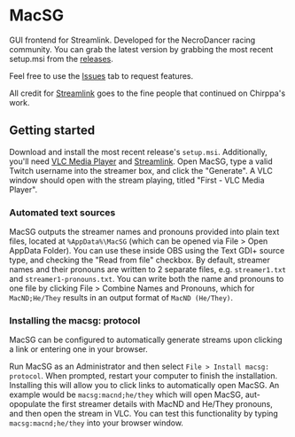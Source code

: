 # MacSG
GUI frontend for Streamlink.  Developed for the NecroDancer racing community.  You can grab the latest version by grabbing the most recent setup.msi from the [releases](https://github.com/necrommunity/macsg/releases).

Feel free to use the [Issues](https://github.com/Necroummunity/MacSG/issues) tab to request features.

All credit for [Streamlink](https://github.com/streamlink/streamlink) goes to the fine people that continued on Chirppa's work.

## Getting started
Download and install the most recent release's `setup.msi`.  Additionally, you'll need [VLC Media Player](https://www.videolan.org/vlc/download-windows.en_GB.html) and [Streamlink](https://github.com/streamlink/windows-builds/releases).  Open MacSG, type a valid Twitch username into the streamer box, and click the "Generate".  A VLC window should open with the stream playing, titled "First - VLC Media Player".

### Automated text sources
MacSG outputs the streamer names and pronouns provided into plain text files, located at `%AppData%\MacSG` (which can be opened via File > Open AppData Folder).  You can use these inside OBS using the Text GDI+ source type, and checking the "Read from file" checkbox.  By default, streamer names and their pronouns are written to 2 separate files, e.g. `streamer1.txt` and `streamer1-pronouns.txt`.  You can write both the name and pronouns to one file by clicking File > Combine Names and Pronouns, which for `MacND;He/They` results in an output format of `MacND (He/They)`.

### Installing the macsg: protocol
MacSG can be configured to automatically generate streams upon clicking a link or entering one in your browser.

Run MacSG as an Administrator and then select `File > Install macsg: protocol`.  When prompted, restart your computer to finish the installation.  Installing this will allow you to click links to automatically open MacSG.  An example would be `macsg:macnd;he/they` which will open MacSG, aut-opopulate the first streamer details with MacND and He/They pronouns, and then open the stream in VLC.  You can test this functionality by typing `macsg:macnd;he/they` into your browser window. 
